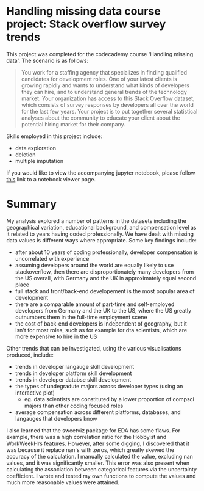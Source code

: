 # Handling missing data course project: Stack overflow survey trends
This project was completed for the codecademy course 'Handling missing 
data'. The scenario is as follows:

>You work for a staffing agency that specializes in finding qualified 
candidates for development roles. One of your latest clients is growing 
rapidly and wants to understand what kinds of developers they can hire, 
and to understand general trends of the technology market. Your 
organization has access to this Stack Overflow dataset, which consists of 
survey responses by developers all over the world for the last few years. 
Your project is to put together several statistical analyses about the 
community to educate your client about the potential hiring market for 
their company.

Skills employed in this project include:
- data exploration
- deletion
- multiple imputation

If you would like to view the accompanying jupyter notebook, please follow [this](https://nbviewer.org/github/radoya-panic/handling-missing-data-stack-overflow-survery-trends/blob/master/Stack%20overflow%20survey%20trends.ipynb) link to a notebook viewer page. 

# Summary
My analysis explored a number of patterns in the datasets including the geographical variation, educational background, and compensation level as it related to years having coded professionally. We have dealt with missing data values is different ways where appropriate. Some key findings include:

- after about 10 years of coding professionally, developer compensation is uncorrelated with experience
- assuming developers around the world are equally likely to use stackoverflow, then there are disproportionately many developers from the US overall, with Germany and the UK in approximately equal second place
- full stack and front/back-end developement is the most popular area of development
- there are a comparable amount of part-time and self-employed developers from Germany and the UK to the US, where the US greatly outnumbers them in the full-time employment scene
- the cost of back-end developers is independent of geography, but it isn't for most roles, such as for example for dta scientists, which are more expensive to hire in the US

Other trends that can be investigated, using the various visualisations produced, include:
- trends in developer langauge skill development
- trends in developer platform skill development
- trends in developer databse skill development
- the types of undegradute majors across developer types (using an interactive plot)
  - eg. data scientists are constituted by a lower proportion of compsci majors than other coding focused roles
- average compensation across different platforms, databases, and langauges that developers know

I also learned that the sweetviz package for EDA has some flaws. For example, there was a high correlation ratio for the Hobbyist and WorkWeekHrs features. However, after some digging, I discovered that it was because it replace nan's with zeros, which greatly skewed the accuracy of the calculation. I manually calculated the value, excluding nan values, and it was significantly smaller. This error was also present when calculating the association between categorical features via the uncertainty coefficient. I wrote and tested my own functions to compute the values and much more reasonable values were attained.
